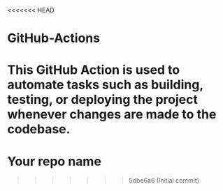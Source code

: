 <<<<<<< HEAD
# GitHub-Actions
This GitHub Action is used to automate tasks such as building, testing, or deploying the project whenever changes are made to the codebase.
=======
# Your repo name
>>>>>>> 5dbe6a6 (Initial commit)
